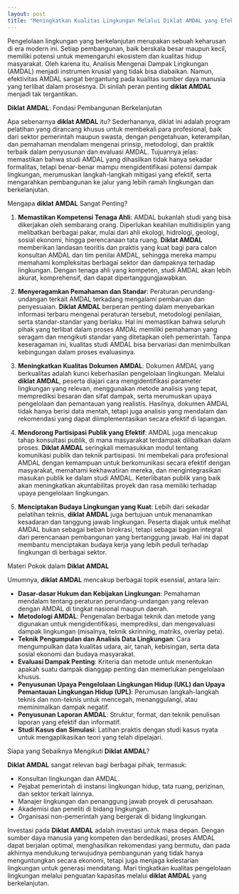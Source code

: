 ```yaml
---
layout: post
title: "Meningkatkan Kualitas Lingkungan Melalui Diklat AMDAL yang Efektif"
---
```


Pengelolaan lingkungan yang berkelanjutan merupakan sebuah keharusan di era modern ini. Setiap pembangunan, baik berskala besar maupun kecil, memiliki potensi untuk memengaruhi ekosistem dan kualitas hidup masyarakat. Oleh karena itu, Analisis Mengenai Dampak Lingkungan (AMDAL) menjadi instrumen krusial yang tidak bisa diabaikan. Namun, efektivitas AMDAL sangat bergantung pada kualitas sumber daya manusia yang terlibat dalam prosesnya. Di sinilah peran penting **diklat AMDAL** menjadi tak tergantikan.

**Diklat AMDAL**: Fondasi Pembangunan Berkelanjutan

Apa sebenarnya **diklat AMDAL** itu? Sederhananya, diklat ini adalah program pelatihan yang dirancang khusus untuk membekali para profesional, baik dari sektor pemerintah maupun swasta, dengan pengetahuan, keterampilan, dan pemahaman mendalam mengenai prinsip, metodologi, dan praktik terbaik dalam penyusunan dan evaluasi AMDAL. Tujuannya jelas: memastikan bahwa studi AMDAL yang dihasilkan tidak hanya sekadar formalitas, tetapi benar-benar mampu mengidentifikasi potensi dampak lingkungan, merumuskan langkah-langkah mitigasi yang efektif, serta mengarahkan pembangunan ke jalur yang lebih ramah lingkungan dan berkelanjutan.

Mengapa **diklat AMDAL** Sangat Penting?

1.  **Memastikan Kompetensi Tenaga Ahli**: AMDAL bukanlah studi yang bisa dikerjakan oleh sembarang orang. Diperlukan keahlian multidisiplin yang melibatkan berbagai pakar, mulai dari ahli ekologi, hidrologi, geologi, sosial ekonomi, hingga perencanaan tata ruang. **Diklat AMDAL** memberikan landasan teoritis dan praktis yang kuat bagi para calon konsultan AMDAL dan tim penilai AMDAL, sehingga mereka mampu memahami kompleksitas berbagai sektor dan dampaknya terhadap lingkungan. Dengan tenaga ahli yang kompeten, studi AMDAL akan lebih akurat, komprehensif, dan dapat dipertanggungjawabkan.

2.  **Menyeragamkan Pemahaman dan Standar**: Peraturan perundang-undangan terkait AMDAL terkadang mengalami pembaruan dan penyesuaian. **Diklat AMDAL** berperan penting dalam menyebarkan informasi terbaru mengenai peraturan tersebut, metodologi penilaian, serta standar-standar yang berlaku. Hal ini memastikan bahwa seluruh pihak yang terlibat dalam proses AMDAL memiliki pemahaman yang seragam dan mengikuti standar yang ditetapkan oleh pemerintah. Tanpa keseragaman ini, kualitas studi AMDAL bisa bervariasi dan menimbulkan kebingungan dalam proses evaluasinya.

3.  **Meningkatkan Kualitas Dokumen AMDAL**: Dokumen AMDAL yang berkualitas adalah kunci keberhasilan pengelolaan lingkungan. Melalui **diklat AMDAL**, peserta diajari cara mengidentifikasi parameter lingkungan yang relevan, menggunakan metode analisis yang tepat, memprediksi besaran dan sifat dampak, serta merumuskan upaya pengelolaan dan pemantauan yang realistis. Hasilnya, dokumen AMDAL tidak hanya berisi data mentah, tetapi juga analisis yang mendalam dan rekomendasi yang dapat diimplementasikan secara efektif di lapangan.

4.  **Mendorong Partisipasi Publik yang Efektif**: AMDAL juga mencakup tahap konsultasi publik, di mana masyarakat terdampak dilibatkan dalam proses. **Diklat AMDAL** seringkali memasukkan modul tentang komunikasi publik dan teknik partisipasi. Ini membekali para profesional AMDAL dengan kemampuan untuk berkomunikasi secara efektif dengan masyarakat, memahami kekhawatiran mereka, dan mengintegrasikan masukan publik ke dalam studi AMDAL. Keterlibatan publik yang baik akan meningkatkan akuntabilitas proyek dan rasa memiliki terhadap upaya pengelolaan lingkungan.

5.  **Menciptakan Budaya Lingkungan yang Kuat**: Lebih dari sekadar pelatihan teknis, **diklat AMDAL** juga bertujuan untuk menanamkan kesadaran dan tanggung jawab lingkungan. Peserta diajak untuk melihat AMDAL bukan sebagai beban birokrasi, tetapi sebagai bagian integral dari perencanaan pembangunan yang bertanggung jawab. Hal ini dapat membantu menciptakan budaya kerja yang lebih peduli terhadap lingkungan di berbagai sektor.

Materi Pokok dalam **Diklat AMDAL**

Umumnya, **diklat AMDAL** mencakup berbagai topik esensial, antara lain:

*   **Dasar-dasar Hukum dan Kebijakan Lingkungan**: Pemahaman mendalam tentang peraturan perundang-undangan yang relevan dengan AMDAL di tingkat nasional maupun daerah.
*   **Metodologi AMDAL**: Pengenalan berbagai teknik dan metode yang digunakan untuk mengidentifikasi, memprediksi, dan mengevaluasi dampak lingkungan (misalnya, teknik skrinning, matriks, overlay peta).
*   **Teknik Pengumpulan dan Analisis Data Lingkungan**: Cara mengumpulkan data kualitas udara, air, tanah, kebisingan, serta data sosial ekonomi dan budaya masyarakat.
*   **Evaluasi Dampak Penting**: Kriteria dan metode untuk menentukan apakah suatu dampak dianggap penting dan memerlukan pengelolaan khusus.
*   **Penyusunan Upaya Pengelolaan Lingkungan Hidup (UKL) dan Upaya Pemantauan Lingkungan Hidup (UPL)**: Perumusan langkah-langkah teknis dan non-teknis untuk mencegah, menanggulangi, atau meminimalkan dampak negatif.
*   **Penyusunan Laporan AMDAL**: Struktur, format, dan teknik penulisan laporan yang efektif dan informatif.
*   **Studi Kasus dan Simulasi**: Latihan praktis dengan studi kasus nyata untuk mengaplikasikan teori yang telah dipelajari.

Siapa yang Sebaiknya Mengikuti **Diklat AMDAL**?

**Diklat AMDAL** sangat relevan bagi berbagai pihak, termasuk:

*   Konsultan lingkungan dan AMDAL.
*   Pejabat pemerintah di instansi lingkungan hidup, tata ruang, perizinan, dan sektor terkait lainnya.
*   Manajer lingkungan dan penanggung jawab proyek di perusahaan.
*   Akademisi dan peneliti di bidang lingkungan.
*   Organisasi non-pemerintah yang bergerak di bidang lingkungan.

Investasi pada **Diklat AMDAL** adalah investasi untuk masa depan. Dengan sumber daya manusia yang kompeten dan berdedikasi, proses AMDAL dapat berjalan optimal, menghasilkan rekomendasi yang bermutu, dan pada akhirnya mendukung terwujudnya pembangunan yang tidak hanya menguntungkan secara ekonomi, tetapi juga menjaga kelestarian lingkungan untuk generasi mendatang. Mari tingkatkan kualitas pengelolaan lingkungan melalui penguatan kapasitas melalui **diklat AMDAL** yang berkelanjutan.
